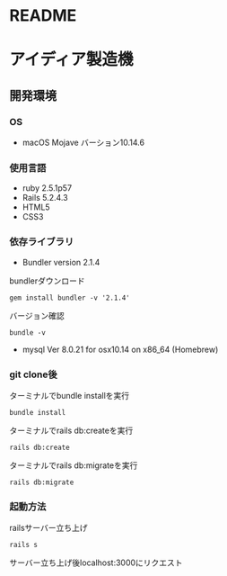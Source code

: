# README

# アイディア製造機

## 開発環境

### OS
* macOS Mojave バーション10.14.6

### 使用言語
* ruby 2.5.1p57
* Rails 5.2.4.3
* HTML5
* CSS3


### 依存ライブラリ
* Bundler version 2.1.4

bundlerダウンロード

```
gem install bundler -v '2.1.4'
```
バージョン確認

```
bundle -v
```
* mysql  Ver 8.0.21 for osx10.14 on x86_64 (Homebrew)

### git clone後
ターミナルでbundle installを実行

```
bundle install
```
ターミナルでrails db:createを実行

```
rails db:create
```

ターミナルでrails db:migrateを実行

```
rails db:migrate
```

### 起動方法
railsサーバー立ち上げ

```
rails s
```
サーバー立ち上げ後localhost:3000にリクエスト


